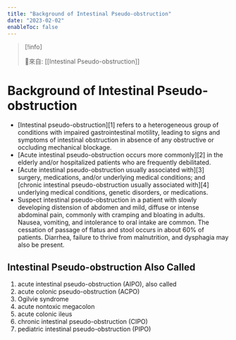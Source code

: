 ```yaml
---
title: "Background of Intestinal Pseudo-obstruction"
date: "2023-02-02"
enableToc: false
---
```


> [!info]
>
> 🌱來自: [[Intestinal Pseudo-obstruction]]

# Background of Intestinal Pseudo-obstruction

* [Intestinal pseudo-obstruction][1] refers to a heterogeneous group of conditions with impaired gastrointestinal motility, leading to signs and symptoms of intestinal obstruction in absence of any obstructive or occluding mechanical blockage.
* [Acute intestinal pseudo-obstruction occurs more commonly][2] in the elderly and/or hospitalized patients who are frequently debilitated.
* [Acute intestinal pseudo-obstruction usually associated with][3] surgery, medications, and/or underlying medical conditions; and [chronic intestinal pseudo-obstruction usually associated with][4] underlying medical conditions, genetic disorders, or medications.
* Suspect intestinal pseudo-obstruction in a patient with slowly developing distension of abdomen and mild, diffuse or intense abdominal pain, commonly with cramping and bloating in adults. Nausea, vomiting, and intolerance to oral intake are common. The cessation of passage of flatus and stool occurs in about 60% of patients. Diarrhea, failure to thrive from malnutrition, and dysphagia may also be present.

## Intestinal Pseudo-obstruction Also Called
1. acute intestinal pseudo-obstruction (AIPO), also called
2. acute colonic pseudo-obstruction (ACPO)
3. Ogilvie syndrome
4. acute nontoxic megacolon
5. acute colonic ileus
6. chronic intestinal pseudo-obstruction (CIPO)
7. pediatric intestinal pseudo-obstruction (PIPO)
